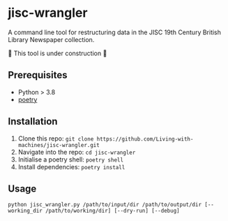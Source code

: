 # jisc-wrangler
A command line tool for restructuring data in the JISC 19th Century British Library Newspaper collection.

:construction: This tool is under construction :construction:

## Prerequisites

- Python > 3.8
- [poetry](https://python-poetry.org/docs/)

## Installation

1. Clone this repo: `git clone https://github.com/Living-with-machines/jisc-wrangler.git`
2. Navigate into the repo: `cd jisc-wrangler`
3. Initialise a poetry shell: `poetry shell`
4. Install dependencies: `poetry install`


## Usage

```
python jisc_wrangler.py /path/to/input/dir /path/to/output/dir [--working_dir /path/to/working/dir] [--dry-run] [--debug]
```